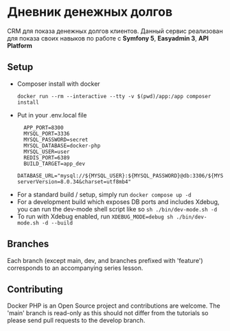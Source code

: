 # Дневник денежных долгов

CRM для показа денежных долгов клиентов. Данный сервис реализован для показа своих навыков по работе с **Symfony 5**, **Easyadmin 3**, **API Platform**

Setup
------------

* Composer install with docker
  ```
  docker run --rm --interactive --tty -v $(pwd)/app:/app composer install
  ```
* Put in your .env.local file 
  ```
    APP_PORT=8300
    MYSQL_PORT=3336
    MYSQL_PASSWORD=secret
    MYSQL_DATABASE=docker-php
    MYSQL_USER=user
    REDIS_PORT=6389
    BUILD_TARGET=app_dev
    DATABASE_URL="mysql://${MYSQL_USER}:${MYSQL_PASSWORD}@db:3306/${MYSQL_DATABASE}?serverVersion=8.0.34&charset=utf8mb4"
    ```
* For a standard build / setup, simply run
```docker compose up -d ```
* For a development build which exposes DB ports and includes Xdebug, you can run the dev-mode shell script like so
```sh ./bin/dev-mode.sh -d```
* To run with Xdebug enabled, run 
```XDEBUG_MODE=debug sh ./bin/dev-mode.sh -d --build```


Branches
-------------

Each branch (except main, dev, and branches prefixed with 'feature') corresponds to an accompanying series lesson.   

Contributing
------------

Docker PHP is an Open Source project and contributions are welcome. The 'main' branch is read-only as this should not differ from the tutorials so please send pull requests to the develop branch.

[1]: https://github.com/GaryClarke/docker-php
[2]: https://youtu.be/qv-P_rPFw4c
